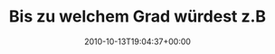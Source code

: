 ---
retweeted: false
source: <a href="http://spring.me" rel="nofollow">Spring.me</a>
entities:
  hashtags: []
  symbols: []
  user_mentions: []
  urls: []
display_text_range:
- '0'
- '134'
favorite_count: '0'
id_str: '27268172086'
truncated: false
retweet_count: '0'
id: '27268172086'
created_at: Wed Oct 13 19:04:37 +0000 2010
favorited: false
full_text: 'Bis zu welchem Grad würdest z.B. sehr private Fragen hier öffentlich beantwort…
  — Sehr wahrscheinlich: gar nicht. http://4ms.me/cxi8uB'
lang: de
tags:
- pesos:twitter
date: '2010-10-13T19:04:37+00:00'
src: https://twitter.com/bascht/status/27268172086
original_url: https://twitter.com/bascht/status/27268172086
type: twitter_tweet
text: 'Bis zu welchem Grad würdest z.B. sehr private Fragen hier öffentlich beantwort…
  — Sehr wahrscheinlich: gar nicht. http://4ms.me/cxi8uB'
title: Bis zu welchem Grad würdest z.B

---